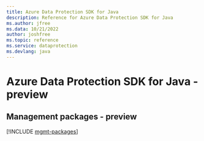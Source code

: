 ```yaml
---
title: Azure Data Protection SDK for Java
description: Reference for Azure Data Protection SDK for Java
ms.author: jfree
ms.data: 10/21/2022
author: joshfree
ms.topic: reference
ms.service: dataprotection
ms.devlang: java
---
```

# Azure Data Protection SDK for Java - preview

## Management packages - preview
[!INCLUDE [mgmt-packages](data-protection-mgmt-index.md)]